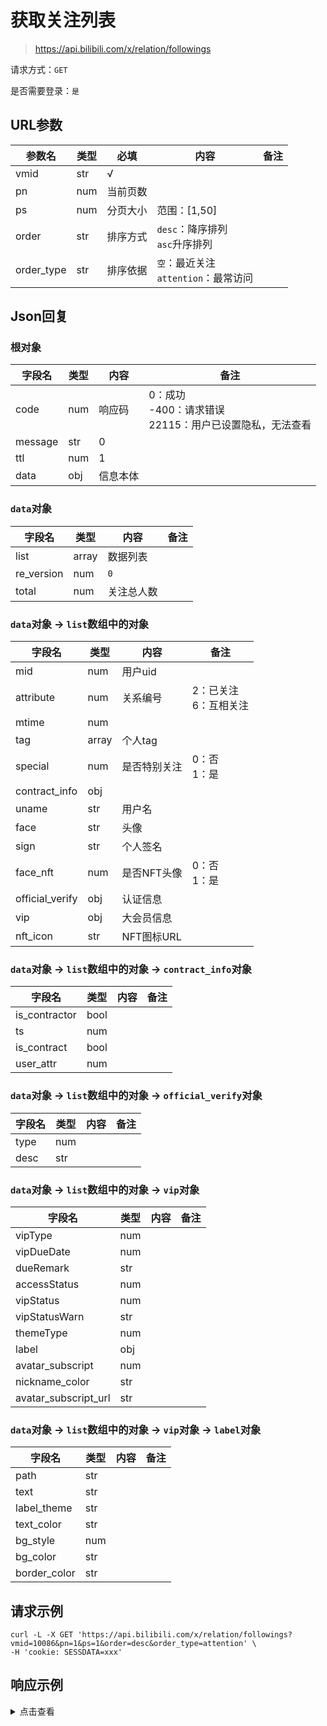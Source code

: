 # 获取关注列表

> https://api.bilibili.com/x/relation/followings

请求方式：`GET`

是否需要登录：`是`

## URL参数

| 参数名        | 类型  | 必填   | 内容                            | 备注  |
|------------|-----|------|-------------------------------|-----|
| vmid       | str | √    |                               |     |
| pn         | num | 当前页数 |                               |     |
| ps         | num | 分页大小 | 范围：[1,50]                     |     |
| order      | str | 排序方式 | `desc`：降序排列<br/>`asc`升序排列     |     |
| order_type | str | 排序依据 | `空`：最近关注<br/>`attention`：最常访问 |     |

## Json回复

### 根对象

| 字段名     | 类型  | 内容   | 备注                                        |
|---------|-----|------|-------------------------------------------|
| code    | num | 响应码  | 0：成功<br/>-400：请求错误<br/>22115：用户已设置隐私，无法查看 |
| message | str | 0    |                                           |
| ttl     | num | 1    |                                           |
| data    | obj | 信息本体 |                                           |

### `data`对象

| 字段名        | 类型    | 内容    | 备注  |
|------------|-------|-------|-----|
| list       | array | 数据列表  |     |
| re_version | num   | `0`   |     |
| total      | num   | 关注总人数 |     |

### `data`对象 -> `list`数组中的对象

| 字段名             | 类型    | 内容       | 备注               |
|-----------------|-------|----------|------------------|
| mid             | num   | 用户uid    |                  |
| attribute       | num   | 关系编号     | 2：已关注<br/>6：互相关注 |
| mtime           | num   |          |                  |
| tag             | array | 个人tag    |                  |
| special         | num   | 是否特别关注   | 0：否<br/>1：是      |
| contract_info   | obj   |          |                  |
| uname           | str   | 用户名      |                  |
| face            | str   | 头像       |                  |
| sign            | str   | 个人签名     |                  |
| face_nft        | num   | 是否NFT头像  | 0：否<br/>1：是      |
| official_verify | obj   | 认证信息     |                  |
| vip             | obj   | 大会员信息    |                  |
| nft_icon        | str   | NFT图标URL |                  |

### `data`对象 -> `list`数组中的对象 -> `contract_info`对象

| 字段名           | 类型   | 内容  | 备注  |
|---------------|------|-----|-----|
| is_contractor | bool |     |     |
| ts            | num  |     |     |
| is_contract   | bool |     |     |
| user_attr     | num  |     |     |

### `data`对象 -> `list`数组中的对象 -> `official_verify`对象

| 字段名  | 类型  | 内容  | 备注  |
|------|-----|-----|-----|
| type | num |     |     |
| desc | str |     |     |

### `data`对象 -> `list`数组中的对象 -> `vip`对象

| 字段名                  | 类型  | 内容  | 备注  |
|----------------------|-----|-----|-----|
| vipType              | num |     |     |
| vipDueDate           | num |     |     |
| dueRemark            | str |     |     |
| accessStatus         | num |     |     |
| vipStatus            | num |     |     |
| vipStatusWarn        | str |     |     |
| themeType            | num |     |     |
| label                | obj |     |     |
| avatar_subscript     | num |     |     |
| nickname_color       | str |     |     |
| avatar_subscript_url | str |     |     |

### `data`对象 -> `list`数组中的对象 -> `vip`对象 -> `label`对象

| 字段名          | 类型  | 内容  | 备注  |
|--------------|-----|-----|-----|
| path         | str |     |     |
| text         | str |     |     |
| label_theme  | str |     |     |
| text_color   | str |     |     |
| bg_style     | num |     |     |
| bg_color     | str |     |     |
| border_color | str |     |     |

## 请求示例

```shell
curl -L -X GET 'https://api.bilibili.com/x/relation/followings?vmid=10086&pn=1&ps=1&order=desc&order_type=attention' \
-H 'cookie: SESSDATA=xxx'
```

## 响应示例

<details>
<summary>点击查看</summary>

```json
{
  "code": 0,
  "message": "0",
  "ttl": 1,
  "data": {
    "list": [
      {
        "mid": 11783021,
        "attribute": 2,
        "mtime": 1642346614,
        "tag": [
          -10
        ],
        "special": 1,
        "contract_info": {
          "is_contractor": false,
          "ts": 0,
          "is_contract": false,
          "user_attr": 0
        },
        "uname": "哔哩哔哩番剧出差",
        "face": "http://i2.hdslb.com/bfs/face/9f10323503739e676857f06f5e4f5eb323e9f3f2.jpg",
        "sign": "",
        "face_nft": 0,
        "official_verify": {
          "type": 1,
          "desc": "哔哩哔哩番剧出差 官方账号"
        },
        "vip": {
          "vipType": 0,
          "vipDueDate": 0,
          "dueRemark": "",
          "accessStatus": 0,
          "vipStatus": 0,
          "vipStatusWarn": "",
          "themeType": 0,
          "label": {
            "path": "",
            "text": "",
            "label_theme": "",
            "text_color": "",
            "bg_style": 0,
            "bg_color": "",
            "border_color": ""
          },
          "avatar_subscript": 0,
          "nickname_color": "",
          "avatar_subscript_url": ""
        },
        "nft_icon": ""
      }
    ],
    "re_version": 0,
    "total": 1309
  }
}
```

</details>